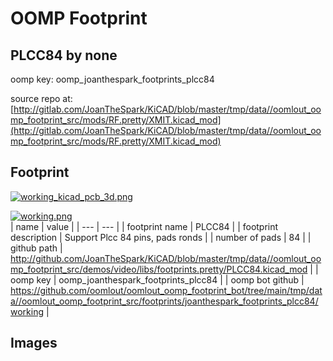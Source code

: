 # OOMP Footprint  
## PLCC84  by none  
  
oomp key: oomp_joanthespark_footprints_plcc84  
  
source repo at: [http://gitlab.com/JoanTheSpark/KiCAD/blob/master/tmp/data//oomlout_oomp_footprint_src/mods/RF.pretty/XMIT.kicad_mod](http://gitlab.com/JoanTheSpark/KiCAD/blob/master/tmp/data//oomlout_oomp_footprint_src/mods/RF.pretty/XMIT.kicad_mod)  
## Footprint  
  
[![working_kicad_pcb_3d.png](working_kicad_pcb_3d_600.png)](working_kicad_pcb_3d.png)  
  
[![working.png](working_600.png)](working.png)  
| name | value | 
| --- | --- | 
| footprint name | PLCC84 | 
| footprint description | Support Plcc 84 pins, pads ronds | 
| number of pads | 84 | 
| github path | http://github.com/JoanTheSpark/KiCAD/blob/master/tmp/data//oomlout_oomp_footprint_src/demos/video/libs/footprints.pretty/PLCC84.kicad_mod | 
| oomp key | oomp_joanthespark_footprints_plcc84 | 
| oomp bot github | https://github.com/oomlout/oomlout_oomp_footprint_bot/tree/main/tmp/data//oomlout_oomp_footprint_src/footprints/joanthespark_footprints_plcc84/working | 
## Images  
